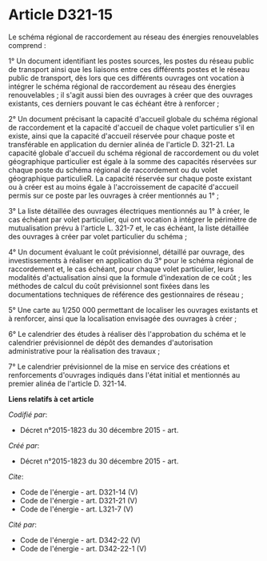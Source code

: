 # Article D321-15

Le schéma régional de raccordement au réseau des énergies renouvelables comprend : 

1° Un document identifiant les postes sources, les postes du réseau public de transport ainsi que les liaisons entre ces
différents postes et le réseau public de transport, dès lors que ces différents ouvrages ont vocation à intégrer le schéma
régional de raccordement au réseau des énergies renouvelables ; il s'agit aussi bien des ouvrages à créer que des ouvrages
existants, ces derniers pouvant le cas échéant être à renforcer ; 

2° Un document précisant la capacité d'accueil globale du schéma régional de raccordement et la capacité d'accueil de chaque
volet particulier s'il en existe, ainsi que la capacité d'accueil réservée pour chaque poste et transférable en application
du dernier alinéa de l'article D. 321-21. La capacité globale d'accueil du schéma régional de raccordement ou du volet
géographique particulier est égale à la somme des capacités réservées sur chaque poste du schéma régional de raccordement ou
du volet géographique particulieR. La capacité réservée sur chaque poste existant ou à créer est au moins égale à
l'accroissement de capacité d'accueil permis sur ce poste par les ouvrages à créer mentionnés au 1° ; 

3° La liste détaillée des ouvrages électriques mentionnés au 1° à créer, le cas échéant par volet particulier, qui ont
vocation à intégrer le périmètre de mutualisation prévu à l'article L. 321-7 et, le cas échéant, la liste détaillée des
ouvrages à créer par volet particulier du schéma ; 

4° Un document évaluant le coût prévisionnel, détaillé par ouvrage, des investissements à réaliser en application du 3° pour
le schéma régional de raccordement et, le cas échéant, pour chaque volet particulier, leurs modalités d'actualisation ainsi
que la formule d'indexation de ce coût ; les méthodes de calcul du coût prévisionnel sont fixées dans les documentations
techniques de référence des gestionnaires de réseau ; 

5° Une carte au 1/250 000 permettant de localiser les ouvrages existants et à renforcer, ainsi que la localisation envisagée
des ouvrages à créer ; 

6° Le calendrier des études à réaliser dès l'approbation du schéma et le calendrier prévisionnel de dépôt des demandes
d'autorisation administrative pour la réalisation des travaux ; 

7° Le calendrier prévisionnel de la mise en service des créations et renforcements d'ouvrages indiqués dans l'état initial et
mentionnés au premier alinéa de l'article D. 321-14.

**Liens relatifs à cet article**

_Codifié par_:

  - Décret n°2015-1823 du 30 décembre 2015 - art.

_Créé par_:

  - Décret n°2015-1823 du 30 décembre 2015 - art.

_Cite_:

  - Code de l'énergie - art. D321-14 (V)
  - Code de l'énergie - art. D321-21 (V)
  - Code de l'énergie - art. L321-7 (V)

_Cité par_:

  - Code de l'énergie - art. D342-22 (V)
  - Code de l'énergie - art. D342-22-1 (V)
